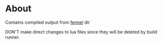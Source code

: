 # About
Contains compiled output from [fennel](../fnl) dir

DON'T make direct changes to lua files since they will be deleted by build runner.
